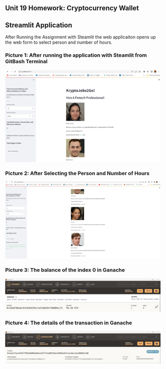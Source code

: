 ## Unit 19 Homework: Cryptocurrency Wallet


## Streamlit Application
After Running the Assignment with Steamlit the web applicaiton opens up the web form to select person and number of hours. 

### Picture 1:  After running the application with Steamlit from GitBash Terminal
<img src="./Images_web/1.jpg" width = "500"> <br>

### Picture 2: After Selecting the Person and Number of Hours
<img src="./Images_web/2.jpg" width = "500"> <br>
 
 ### Picture 3: The balance of the index 0 in Ganache
<img src="./Images_web/3.jpg" width = "500"> <br>


 ### Picture 4: The details of the transaction in Ganache
<img src="./Images_web/4.jpg" width = "500"> <br>